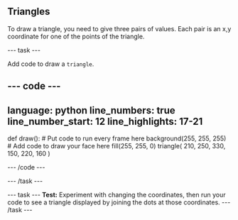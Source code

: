 ## Triangles

To draw a triangle, you need to give three pairs of values. Each pair is an x,y coordinate for one of the points of the triangle.

--- task ---

Add code to draw a `triangle`.

--- code ---
---
language: python
line_numbers: true
line_number_start: 12
line_highlights: 17-21
---

def draw():
    # Put code to run every frame here
    background(255, 255, 255)  
    # Add code to draw your face here
    fill(255, 255, 0) 
    triangle(
        210, 250, 
        330, 150, 
        220, 160
    )  
  
--- /code ---

--- /task ---

--- task ---
**Test:** Experiment with changing the coordinates, then run your code to see a triangle displayed by joining the dots at those coordinates.
--- /task ---
